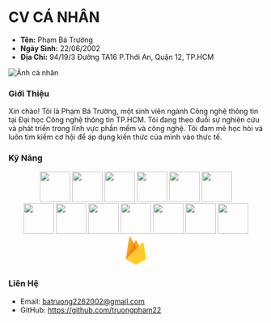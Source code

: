 # CV CÁ NHÂN

- **Tên:** Phạm Bá Trường
- **Ngày Sinh:** 22/06/2002
- **Địa Chỉ:** 94/19/3 Đường TA16 P.Thới An, Quận 12, TP.HCM

![Ảnh cá nhân](https://scontent.fsgn1-1.fna.fbcdn.net/v/t39.30808-1/329101523_546632717418436_7338804176190848633_n.jpg?stp=cp6_dst-jpg_p320x320&_nc_cat=110&ccb=1-7&_nc_sid=5f2048&_nc_ohc=B3j5LvcrUh4AX8JzG5I&_nc_ht=scontent.fsgn1-1.fna&oh=00_AfBwmZ9oVZ-nx2_VLC0WHE6WKzbrq6UQLQy8RNCeCFpi9w&oe=6602588C)

### Giới Thiệu

Xin chào! Tôi là Phạm Bá Trường, một sinh viên ngành Công nghệ thông tin tại Đại học Công nghệ thông tin TP.HCM. Tôi đang theo đuổi sự nghiên cứu và phát triển trong lĩnh vực phần mềm và công nghệ. Tôi đam mê học hỏi và luôn tìm kiếm cơ hội để áp dụng kiến thức của mình vào thực tế.

### Kỹ Năng

<div align="center">
  
<img src="https://github.com/Subhampreet/Subhampreet/blob/master/logos/c++.png?raw=true" height="60" width="60">
<img src="https://github.com/Subhampreet/Subhampreet/blob/master/logos/JS.png?raw=true" height="60" width="60">
<img src="https://cdn.iconscout.com/icon/free/png-512/node-js-1174925.png" height="60" width="60">
<img src="https://github.com/Subhampreet/Subhampreet/blob/master/logos/next.png?raw=true" height="60" width="60">
<img src="https://github.com/Subhampreet/Subhampreet/blob/master/logos/css.png?raw=true" height="60" width="60">
<img src="https://github.com/Subhampreet/Subhampreet/blob/master/logos/html.png?raw=true" height="60" width="60">

<br>

<img src="https://github.com/Subhampreet/Subhampreet/blob/master/logos/react.png?raw=true" height="60" width="60">
<img src="https://github.com/Subhampreet/Subhampreet/blob/master/logos/php.png?raw=true" height="60" width="60">
<img src="https://github.com/Subhampreet/Subhampreet/blob/master/logos/sql.png?raw=true" height="60" width="60">
<img src="https://github.com/Subhampreet/Subhampreet/blob/master/logos/postgres.png?raw=true" height="60" width="60">
<img src="https://github.com/Subhampreet/Subhampreet/blob/master/logos/git.png?raw=true" height="60" width="60">
<img src="https://github.com/Subhampreet/Subhampreet/blob/master/logos/vs.png?raw=true" height="60" width="60">
<img src="https://github.com/Subhampreet/Subhampreet/blob/master/logos/bootstrap.png?raw=true" height="60" width="60">
<img height="60" src="https://raw.githubusercontent.com/github/explore/80688e429a7d4ef2fca1e82350fe8e3517d3494d/topics/firebase/firebase.png">
</div>


### Liên Hệ

- Email: batruong2262002@gmail.com
- GitHub: https://github.com/truongpham22

